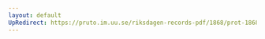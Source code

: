 ```yaml
---
layout: default
UpRedirect: https://pruto.im.uu.se/riksdagen-records-pdf/1868/prot-1868--fk--416/prot-1868--fk--416_050.pdf
---
```


